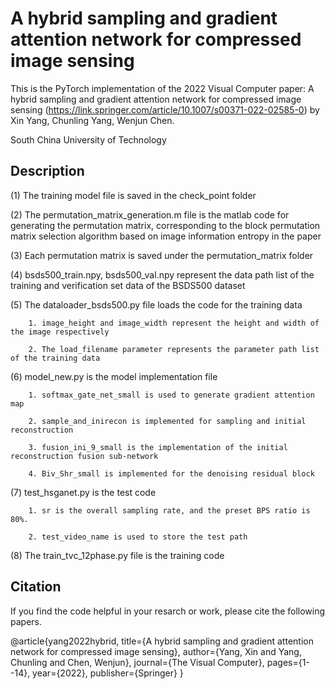 # A hybrid sampling and gradient attention network for compressed image sensing

This is the PyTorch implementation of the 2022 Visual Computer paper: A hybrid sampling and gradient attention network for compressed image sensing (https://link.springer.com/article/10.1007/s00371-022-02585-0) by Xin Yang, Chunling Yang, Wenjun Chen.

South China University of Technology

## Description

(1) The training model file is saved in the check_point folder

(2) The permutation_matrix_generation.m file is the matlab code for generating the permutation matrix, corresponding to the block permutation matrix selection algorithm based on image information entropy in the paper

(3) Each permutation matrix is ​​saved under the permutation_matrix folder

(4) bsds500_train.npy, bsds500_val.npy represent the data path list of the training and verification set data of the BSDS500 dataset

(5) The dataloader_bsds500.py file loads the code for the training data

        1. image_height and image_width represent the height and width of the image respectively
        
        2. The load_filename parameter represents the parameter path list of the training data

(6) model_new.py is the model implementation file

        1. softmax_gate_net_small is used to generate gradient attention map
        
        2. sample_and_inirecon is implemented for sampling and initial reconstruction
        
        3. fusion_ini_9_small is the implementation of the initial reconstruction fusion sub-network
        
        4. Biv_Shr_small is implemented for the denoising residual block

(7) test_hsganet.py is the test code

        1. sr is the overall sampling rate, and the preset BPS ratio is 80%.
        
        2. test_video_name is used to store the test path
        
(8) The train_tvc_12phase.py file is the training code

## Citation

If you find the code helpful in your resarch or work, please cite the following papers.

   @article{yang2022hybrid,
        title={A hybrid sampling and gradient attention network for compressed image sensing},
        author={Yang, Xin and Yang, Chunling and Chen, Wenjun},
        journal={The Visual Computer},
        pages={1--14},
        year={2022},
        publisher={Springer}
      }
